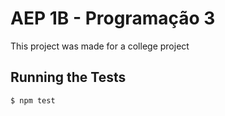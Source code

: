 # AEP 1B - Programação 3
This project was made for a college project

## Running the Tests

```
$ npm test
```

